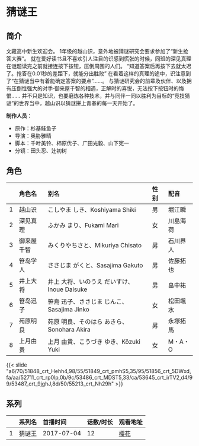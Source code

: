 # 猜谜王


## 简介

文藏高中新生欢迎会。
1年级的越山识，意外地被猜谜研究会要求参加了“新生抢答大赛”。
就在爱好读书且不喜欢引人注目的识感到慌张的时候，同班的深见真理在谜题读完之前就接连按下按钮，压倒周围的人们。
“知道答案后再按下去就太迟了。抢答在0.01秒的差距下，就能分出胜败”
在看着这样的真理的途中，识注意到了“在猜谜当中有着能确定答案的要点”……。
与猜谜研究会的前辈及伙伴、以及拥有压倒性强大的对手·御来屋千智的相遇，正解时的喜悦，无法按下按钮时的悔恨……
并不只是知识，也要磨炼各种技术，并与同伴一同以胜利为目标的“竞技猜谜”的世界当中，越山识以猜谜拼上青春的每一天开始了。

**制作人员：**
- 原作：杉基鲑鱼子
- 导演：奥胁雅晴
- 脚本：千叶美铃、柿原优子、广田光毅、山下宪一
- 分镜：田头忍、辻初树

## 角色

|     |   角色名   |   别名  | 性别 |  配音  |
|:--- |:------  |:----      |:---  |:--   |
| 1 | 越山识 | こしやま しき、Koshiyama Shiki | 男 | 堀江瞬 |
| 2 | 深见真理 | ふかみ まり、Fukami Mari | 女 | 川島海荷 |
| 3 | 御来屋千智 | みくりやちさと、Mikuriya Chisato | 男 | 石川界人 |
| 4 | 笹岛学人 | ささじま がくと、Sasajima Gakuto | 男 | 佐藤拓也 |
| 5 | 井上大将 | 井上 大将、いのうえ だいすけ、Inoue Daisuke | 男 | 畠中祐 |
| 6 | 笹岛迅子 | 笹島 迅子、ささじま じんこ、Sasajima Jinko | 女 | 松田颯水 |
| 7 | 苑原明良 | 苑原 明良、そのはら あきら、Sonohara Akira | 男 | 永塚拓馬 |
| 8 | 上月由贵 | 上月 由貴、こうづき ゆき、Kōzuki Yuki | 女 | M・A・O |

{{< slide "a6/70/51848_crt_Hehh4,98/55/51849_crt_pmhS5,35/95/51856_crt_5DWxd,fa/aa/52711_crt_rp0lp,0b/9c/53486_crt_MDST5,33/ca/53645_crt_irTV2,d4/99/53487_crt_9jghJ,8d/50/55213_crt_Nh29h" >}}

## 系列

|     |   系列名   |   首播时间  | 话数/时长  | 观看地址 |
|:---  |:------    |:----      |:---       |:---  |
| 1 | 猜谜王 | 2017-07-04 | 12 | [樱花](https://www.cykz.net/vodplay/caimiwang-1-1/)  |



